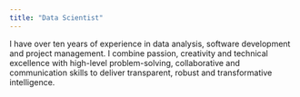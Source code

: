 ```yaml
---
title: "Data Scientist"
---
```


I have over ten years of experience in data analysis, software development and project management.
I combine passion, creativity and technical excellence with high-level problem-solving, collaborative and communication skills to deliver transparent, robust and transformative intelligence.